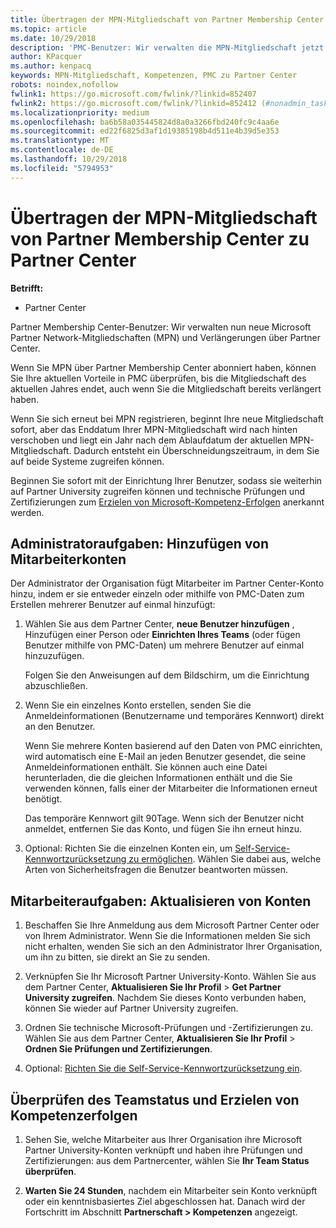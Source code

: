 ```yaml
---
title: Übertragen der MPN-Mitgliedschaft von Partner Membership Center zu Partner Center
ms.topic: article
ms.date: 10/29/2018
description: 'PMC-Benutzer: Wir verwalten die MPN-Mitgliedschaft jetzt über Partner Center. Gehen Sie als Nächstes wie folgt vor.'
author: KPacquer
ms.author: kenpacq
keywords: MPN-Mitgliedschaft, Kompetenzen, PMC zu Partner Center
robots: noindex,nofollow
fwlink1: https://go.microsoft.com/fwlink/?linkid=852407
fwlink2: https://go.microsoft.com/fwlink/?linkid=852412 (#nonadmin_tasks)
ms.localizationpriority: medium
ms.openlocfilehash: ba6b58a035445824d8a0a3266fbd240fc9c4aa6e
ms.sourcegitcommit: ed22f6825d3af1d19385198b4d511e4b39d5e353
ms.translationtype: MT
ms.contentlocale: de-DE
ms.lasthandoff: 10/29/2018
ms.locfileid: "5794953"
---
```

# <a name="transition-your-mpn-membership-from-partner-membership-center-to-partner-center"></a>Übertragen der MPN-Mitgliedschaft von Partner Membership Center zu Partner Center

**Betrifft:**
-  Partner Center

Partner Membership Center-Benutzer: Wir verwalten nun neue Microsoft Partner Network-Mitgliedschaften (MPN) und Verlängerungen über Partner Center.  

Wenn Sie MPN über Partner Membership Center abonniert haben, können Sie Ihre aktuellen Vorteile in PMC überprüfen, bis die Mitgliedschaft des aktuellen Jahres endet, auch wenn Sie die Mitgliedschaft bereits verlängert haben. 

Wenn Sie sich erneut bei MPN registrieren, beginnt Ihre neue Mitgliedschaft sofort, aber das Enddatum Ihrer MPN-Mitgliedschaft wird nach hinten verschoben und liegt ein Jahr nach dem Ablaufdatum der aktuellen MPN-Mitgliedschaft. Dadurch entsteht ein Überschneidungszeitraum, in dem Sie auf beide Systeme zugreifen können.

Beginnen Sie sofort mit der Einrichtung Ihrer Benutzer, sodass sie weiterhin auf Partner University zugreifen können und technische Prüfungen und Zertifizierungen zum [Erzielen von Microsoft-Kompetenz-Erfolgen](competencies.md) anerkannt werden. 

## <a name="admin-tasks-add-employee-accounts"></a>Administratoraufgaben: Hinzufügen von Mitarbeiterkonten

Der Administrator der Organisation fügt Mitarbeiter im Partner Center-Konto hinzu, indem er sie entweder einzeln oder mithilfe von PMC-Daten zum Erstellen mehrerer Benutzer auf einmal hinzufügt:

1.  Wählen Sie aus dem Partner Center, **neue Benutzer hinzufügen** , Hinzufügen einer Person oder **Einrichten Ihres Teams** (oder fügen Benutzer mithilfe von PMC-Daten) um mehrere Benutzer auf einmal hinzuzufügen.
    
    Folgen Sie den Anweisungen auf dem Bildschirm, um die Einrichtung abzuschließen.

2.  Wenn Sie ein einzelnes Konto erstellen, senden Sie die Anmeldeinformationen (Benutzername und temporäres Kennwort) direkt an den Benutzer.

    Wenn Sie mehrere Konten basierend auf den Daten von PMC einrichten, wird automatisch eine E-Mail an jeden Benutzer gesendet, die seine Anmeldeinformationen enthält. Sie können auch eine Datei herunterladen, die die gleichen Informationen enthält und die Sie verwenden können, falls einer der Mitarbeiter die Informationen erneut benötigt.

    Das temporäre Kennwort gilt 90Tage. Wenn sich der Benutzer nicht anmeldet, entfernen Sie das Konto, und fügen Sie ihn erneut hinzu.

3.  Optional: Richten Sie die einzelnen Konten ein, um [Self-Service-Kennwortzurücksetzung zu ermöglichen](https://docs.microsoft.com/azure/active-directory/active-directory-passwords-getting-started). Wählen Sie dabei aus, welche Arten von Sicherheitsfragen die Benutzer beantworten müssen. 

## <a href="" id="nonadmin_tasks"></a>Mitarbeiteraufgaben: Aktualisieren von Konten

1.  Beschaffen Sie Ihre Anmeldung aus dem Microsoft Partner Center oder von Ihrem Administrator. Wenn Sie die Informationen melden Sie sich nicht erhalten, wenden Sie sich an den Administrator Ihrer Organisation, um ihn zu bitten, sie direkt an Sie zu senden. 

2.  Verknüpfen Sie Ihr Microsoft Partner University-Konto. Wählen Sie aus dem Partner Center, **Aktualisieren Sie Ihr Profil** > **Get Partner University zugreifen**.  Nachdem Sie dieses Konto verbunden haben, können Sie wieder auf Partner University zugreifen.

3.  Ordnen Sie technische Microsoft-Prüfungen und -Zertifizierungen zu. Wählen Sie aus dem Partner Center, **Aktualisieren Sie Ihr Profil** > **Ordnen Sie Prüfungen und Zertifizierungen**. 

4.  Optional: [Richten Sie die Self-Service-Kennwortzurücksetzung ein](https://docs.microsoft.com/en-us/azure/active-directory/active-directory-passwords-update-your-own-password).

## <a name="checking-team-status-and-receiving-competency-achievements"></a>Überprüfen des Teamstatus und Erzielen von Kompetenzerfolgen

1.  Sehen Sie, welche Mitarbeiter aus Ihrer Organisation ihre Microsoft Partner University-Konten verknüpft und haben ihre Prüfungen und Zertifizierungen: aus dem Partnercenter, wählen Sie **Ihr Team Status überprüfen**.

2.  **Warten Sie 24 Stunden**, nachdem ein Mitarbeiter sein Konto verknüpft oder ein kenntnisbasiertes Ziel abgeschlossen hat. Danach wird der Fortschritt im Abschnitt **Partnerschaft > Kompetenzen** angezeigt.
